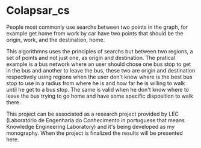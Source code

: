 # Colapsar_cs

People most commonly use searchs between two points in the graph, for example get home from work by car have two points 
that should be the origin, work, and the destination, home.

This algorithmns uses the principles of searchs but between two regions, a set of points and not just one, as origin 
and destination. The pratical example is a bus network where an user should chose one bus stop to get in the bus and 
another to leave the bus, these two are origin and destination respectively using regions when the user don't know where 
is the best bus stop to use in a radius from where he is and how far he is willing to walk until he get to a bus stop. 
The same is valid when he don't know where to leave the bus trying to go home and have some specific disposition to 
walk there.

This project can be associated as a research project provided by LEC (Laboratório de Engenharia do Conhecimento in 
portuguese that means Knowledge Engineering Laboratory) and it's being developed as my monography. When the project is 
finalized the results will be presented here.
